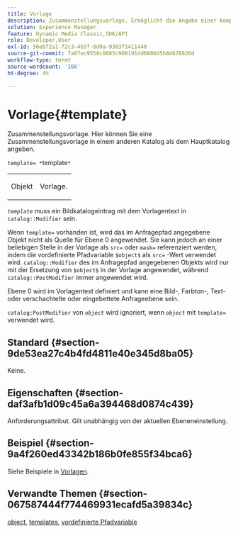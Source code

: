 ```yaml
---
title: Vorlage
description: Zusammenstellungsvorlage. Ermöglicht die Angabe einer Komponentenvorlage, die sich in einem anderen Katalog als dem Hauptkatalog befindet.
solution: Experience Manager
feature: Dynamic Media Classic,SDK/API
role: Developer,User
exl-id: 56ebf2a1-f2c3-4b3f-8d0a-9383f1411440
source-git-commit: 7a07ec9550c0685c908191dd6806d5b84678820d
workflow-type: tm+mt
source-wordcount: '166'
ht-degree: 4%

---
```


# Vorlage{#template}

Zusammenstellungsvorlage. Hier können Sie eine Zusammenstellungsvorlage in einem anderen Katalog als dem Hauptkatalog angeben.

`template= *`template`*`

<table id="simpletable_DEC6F4EB460D453B8F272C98C9C8B7E5"> 
 <tr class="strow"> 
  <td class="stentry"> <p><span class="varname"> Objekt</span> </p> </td> 
  <td class="stentry"> <p>Vorlage. </p></td> 
 </tr> 
</table>

*`template`* muss ein Bildkatalogeintrag mit dem Vorlagentext in `catalog::Modifier` sein.

Wenn `template=` vorhanden ist, wird das im Anfragepfad angegebene Objekt nicht als Quelle für Ebene 0 angewendet. Sie kann jedoch an einer beliebigen Stelle in der Vorlage als `src=` oder `mask=` referenziert werden, indem die vordefinierte Pfadvariable `$object$` als `src=` -Wert verwendet wird. `catalog::Modifier` des im Anfragepfad angegebenen Objekts wird nur mit der Ersetzung von `$object$` in der Vorlage angewendet, während `catalog::PostModifier` immer angewendet wird.

Ebene 0 wird im Vorlagentext definiert und kann eine Bild-, Farbton-, Text- oder verschachtelte oder eingebettete Anfrageebene sein.

`catalog:PostModifier` von *`object`* wird ignoriert, wenn *`object`* mit `template=` verwendet wird.

## Standard {#section-9de53ea27c4b4fd4811e40e345d8ba05}

Keine.

## Eigenschaften {#section-daf3afb1d09c45a6a394468d0874c439}

Anforderungsattribut. Gilt unabhängig von der aktuellen Ebeneneinstellung.

## Beispiel {#section-9a4f260ed43342b186b0fe855f34bca6}

Siehe Beispiele in [Vorlagen](../../../../../is-api/http-ref/image-serving-api-ref/c-http-protocol-reference/c-templates/c-templates.md#concept-3cd2d2adae0e41b2979b9640244d4d3e).

## Verwandte Themen {#section-067587444f774469931ecafd5a39834c}

[object](../../../../../is-api/http-ref/image-serving-api-ref/c-http-protocol-reference/c-data-types/r-object.md#reference-2591bd24548d462782c68d138ef795a0), [templates](../../../../../is-api/http-ref/image-serving-api-ref/c-http-protocol-reference/c-templates/c-templates.md#concept-3cd2d2adae0e41b2979b9640244d4d3e), [vordefinierte Pfadvariable](../../../../../is-api/http-ref/image-serving-api-ref/c-http-protocol-reference/c-syntax-and-features/r-is-http-substitution-variables.md#reference-90dc01aba44940e4acdd0c6476e7aa5a)
